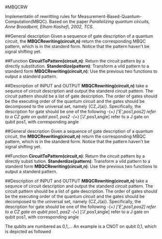 #MBQCRW

Implementatin of rewritting rules for Measurement-Based-Quantum-Computation(MBQC).  Based on the paper *Parallelizing quantum circuits, Anne Broadbent, Elham Kashefi, 2002, TCS*.

##General description
Given a sequence of gate description of a quantum circuit, the **MBQCRewriting(circuit,n)** return the corresponding MBQC pattern, which is in the standerd form. Notice that the pattern haven't be signal shifting yet.

##Function
**CircuitToPattern(circuit,n)**: Return the circuit pattern by a directly substitution.
**Standerdize(pattern)**: Transform a vild pattern to a standerd form
**MBQCRewriting(circuit,n)**: Use the previous two functions to output a standerd pattern.

##Description of INPUT and OUTPUT
**MBQCRewriting(circuit,n)** take a sequnce of circuit description and output the standerd circuit pattern. The circuit pattern should be a list of gate description. The order of gates should be the executing order of the quantum circuit and the gates should be decomposed to the universal set, namely {CZ,J(a)}. Specifically, the description for gate should be one of the following 
-(+*) ['E',pos1,pos2]  refer to a CZ gate on qubit pos1, pos2
-(+*) ['J',pos1,angle] refer to a J gate on qubit pos1, with corresponding angle

##General description
Given a sequence of gate description of a quantum circuit, the **MBQCRewriting(circuit,n)** return the corresponding MBQC pattern, which is in the standerd form. Notice that the pattern haven't be signal shifting yet.

##Function
**CircuitToPattern(circuit,n)**: Return the circuit pattern by a directly substi
tution.
**Standerdize(pattern)**: Transform a vild pattern to a standerd form
**MBQCRewriting(circuit,n)**: Use the previous two functions to output a standerd pattern.

##Description of INPUT and OUTPUT
**MBQCRewriting(circuit,n)** take a sequnce of circuit description and output the standerd circuit pattern. The circuit pattern should be a list of gate description. The order of gates should be the executing order of the quantum circuit and the gates should be decomposed to the universal set, namely {CZ,J(a)}. Specifically, the description for gate should be one of the following
-(+*) ['E',pos1,pos2]  refer to a CZ gate on qubit pos1, pos2
-(+*) ['J',pos1,angle] refer to a J gate on qubit pos1, with corresponding angle

The qubits are numbered as 0,1,... An example is a CNOT on qubit 0,1, which is depicted as followed



